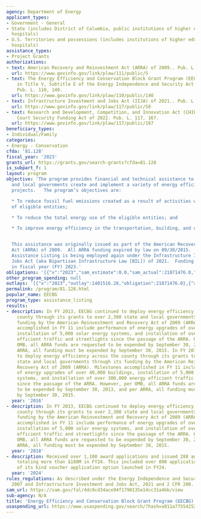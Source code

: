 ```yaml
---
agency: Department of Energy
applicant_types:
- Government - General
- State (includes District of Columbia, public institutions of higher education and
  hospitals)
- U.S. Territories and possessions (includes institutions of higher education and
  hospitals)
assistance_types:
- Project Grants
authorizations:
- text: American Recovery and Reinvestment Act (ARRA) of 2009.. Pub. L. 111, 5.
  url: https://www.govinfo.gov/link/plaw/111/public/5
- text: The Energy Efficiency and Conservation Block Grant Program (EECBG) was authorized
    in Title V, Subtitle E of the Energy Independence and Security Act (EISA) of 2007..
    Pub. L. 110, 140.
  url: https://www.govinfo.gov/link/plaw/110/public/140
- text: Infrastructure Investment and Jobs Act (IIJA) of 2021.. Pub. L. 117, 58.
  url: https://www.govinfo.gov/link/plaw/117/public/58
- text: Research and Development, Competition, and Innovation Act (CHIPs); Supreme
    Court Security Funding Act of 2022. Pub. L. 117, 167.
  url: https://www.govinfo.gov/link/plaw/117/public/167
beneficiary_types:
- Individual/Family
categories:
- Energy - Conservation
cfda: '81.128'
fiscal_year: '2023'
grants_url: https://grants.gov/search-grants?cfda=81.128
is_subpart_f: 1
layout: program
objective: 'The program provides financial and technical assistance to assist State
  and local governments create and implement a variety of energy efficiency and conservation
  projects.   The program’s objectives are:

  * To reduce fossil fuel emissions created as a result of activities within the jurisdictions
  of eligible entities;

  * To reduce the total energy use of the eligible entities; and

  * To improve energy efficiency in the transportation, building, and other sectors.


  This assistance was originally issued as part of the American Recovery and Reinvestment
  Act (ARRA) of 2009.  All ARRA funding expired by law on 09/30/2015.  However, this
  Assistance Listing is being employed again under the Infrastructure Investment and
  Jobs Act (aka Bipartisan Infrastructure Law [BIL]) of 2021.  Funding was made  available
  in fiscal year (FY) 2023.'
obligations: '[{"x":"2023","sam_estimate":0.0,"sam_actual":21871476.0,"usa_spending_actual":21871476.0},{"x":"2024","sam_estimate":0.0,"sam_actual":181917850.0,"usa_spending_actual":181917850.0},{"x":"2025","sam_estimate":0.0,"sam_actual":135000000.0,"usa_spending_actual":0.0}]'
other_program_spending: null
outlays: '[{"x":"2023","outlay":1401516.28,"obligation":21871476.0},{"x":"2024","outlay":3592590.09,"obligation":181917850.0},{"x":"2025","outlay":0.0,"obligation":0.0}]'
permalink: /program/81.128.html
popular_name: EECBG
program_type: assistance_listing
results:
- description: In FY 2013, EECBG continued to deploy energy efficiency across the
    county through its grants to over 2,300 state and local governments through its
    funding by the American Reinvestment and Recovery Act of 2009 (ARRA). Milestones
    accomplished in FY 11 include performance of energy upgrades of over 40,000 buildings,
    installation of 5,000 solar energy systems, and installation of over 300,000 energy
    efficient traffic and streetlights since the passage of the ARRA. However, per
    OMB, all ARRA funds are requested to be expended by September 30, 2013, and per
    ARRA, all funding must be expended by September 30, 2015. In FY 2013, EECBG continued
    to deploy energy efficiency across the county through its grants to over 2,300
    state and local governments through its funding by the American Reinvestment and
    Recovery Act of 2009 (ARRA). Milestones accomplished in FY 11 include performance
    of energy upgrades of over 40,000 buildings, installation of 5,000 solar energy
    systems, and installation of over 300,000 energy efficient traffic and streetlights
    since the passage of the ARRA. However, per OMB, all ARRA funds are requested
    to be expended by September 30, 2013, and per ARRA, all funding must be expended
    by September 30, 2015.
  year: '2016'
- description: In FY 2013, EECBG continued to deploy energy efficiency across the
    county through its grants to over 2,300 state and local governments through its
    funding by the American Reinvestment and Recovery Act of 2009 (ARRA). Milestones
    accomplished in FY 11 include performance of energy upgrades of over 40,000 buildings,
    installation of 5,000 solar energy systems, and installation of over 300,000 energy
    efficient traffic and streetlights since the passage of the ARRA. However, per
    OMB, all ARRA funds are requested to be expended by September 30, 2013, and per
    ARRA, all funding must be expended by September 30, 2015.
  year: '2018'
- description: Received over 1,100 award applications and issued 288 awards and modifications
    totaling more than $180M in FY24. This included over 800 applications for a first
    of its kind voucher application option launched in FY24.
  year: '2024'
rules_regulations: As described under the Energy Independence and Security Act of
  2007 and Infrastructure Investment and Jobs Act, 2021 and 2 CFR 200.
sam_url: https://sam.gov/fal/4dc9cd34ace94f1790135e14cc31a4bb/view
sub-agency: N/A
title: 'Energy Efficiency and Conservation Block Grant Program (EECBG) '
usaspending_url: https://www.usaspending.gov/search/?hash=a011a7755425229078a6a139800580ce
---
```

